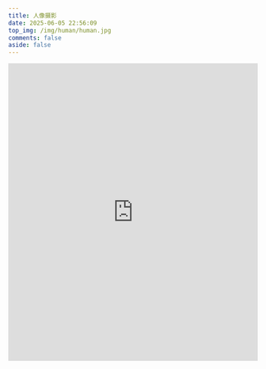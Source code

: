 ```yaml
---
title: 人像摄影
date: 2025-06-05 22:56:09
top_img: /img/human/human.jpg
comments: false
aside: false
---
```


<iframe src="http://d20g828603.iok.la/index.php?/category/1" width="100%" height="600px" frameborder="0"></iframe>
